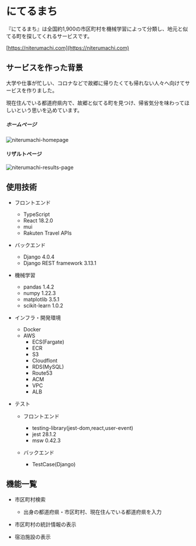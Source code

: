 # にてるまち

『にてるまち』は全国約1,900の市区町村を機械学習によって分類し、地元と似てる町を探してくれるサービスです。

[https://niterumachi.com](https://niterumachi.com)

## サービスを作った背景

大学や仕事が忙しい、コロナなどで故郷に帰りたくても帰れない人々へ向けてサービスを作りました。　　

現在住んでいる都道府県内で、故郷と似てる町を見つけ、帰省気分を味わってほしいという思いを込めています。



##### ホームページ

![niterumachi-homepage](https://user-images.githubusercontent.com/89641169/181743034-0031faa4-c3be-4a7f-a44d-9565076634a8.png)

#### リザルトページ

![niterumachi-results-page](https://user-images.githubusercontent.com/89641169/181743565-c7b95f76-be27-4b92-af75-1b73eccb0317.png)

## 使用技術

- フロントエンド
  - TypeScript
  - React 18.2.0
  - mui
  - Rakuten Travel APIs

- バックエンド
  - Django 4.0.4
  - Django REST framework 3.13.1
  
- 機械学習
  - pandas 1.4.2
  - numpy 1.22.3
  - matplotlib 3.5.1
  - scikit-learn 1.0.2

- インフラ・開発環境
  - Docker
  - AWS
    - ECS(Fargate)
    - ECR
    - S3
    - Cloudflont
    - RDS(MySQL)
    - Route53
    - ACM
    - VPC
    - ALB

- テスト
  - フロントエンド
    - testing-library(jest-dom,react,user-event)
    - jest 28.1.2
    - msw  0.42.3
    
  - バックエンド
    - TestCase(Django)

## 機能一覧

- 市区町村検索
  - 出身の都道府県・市区町村、現在住んでいる都道府県を入力
  
- 市区町村の統計情報の表示
- 宿泊施設の表示

